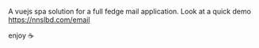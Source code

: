 A vuejs spa solution for a full fedge mail application. Look at a quick demo https://nnslbd.com/email 

enjoy :coffee:
